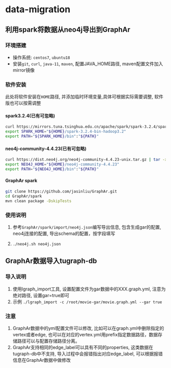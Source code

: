 # data-migration

## 利用spark将数据从neo4j导出到GraphAr

### 环境搭建

- 操作系统: `centos7`, `ubuntu18`
- 安装`git`, `curl`, `java-11`, `maven`, 配置JAVA_HOME路径, maven配置文件加入mirror镜像

### 软件安装

此处将软件安装在`HOME`路径, 并添加临时环境变量,具体可根据实际需要调整, 软件版也可以按需调整

#### spark3.2.4(已有可忽略)

```bash
curl https://mirrors.tuna.tsinghua.edu.cn/apache/spark/spark-3.2.4/spark-3.2.4-bin-hadoop3.2.tgz | tar -xz -C ${HOME}/
export SPARK_HOME="${HOME}/spark-3.2.4-bin-hadoop3.2"  
export PATH="${SPARK_HOME}/bin":"${PATH}"
```

#### neo4j-community-4.4.23(已有可忽略)

```bash
curl https://dist.neo4j.org/neo4j-community-4.4.23-unix.tar.gz | tar -xz -C ${HOME}/
export NEO4J_HOME="${HOME}/neo4j-community-4.4.23"
export PATH="${NEO4J_HOME}/bin":"${PATH}"
```

#### GraphAr spark

```bash
git clone https://github.com/jasinliu/GraphAr.git
cd GraphAr/spark
mvn clean package -DskipTests
```

### 使用说明

1. 参考`GraphAr/spark/import/neo4j.json`编写导出信息, 包含生成gar的配置, neo4j连接的配置, 导出schema的配置，按字段填写

2. `./neo4j.sh neo4j.json`

## GraphAr数据导入tugraph-db

### 导入说明

1. 使用lgraph_import工具, 设置配置文件为gar数据中的XXX.graph.yml, 注意为绝对路径, 设置gar=true即可
2. 示例
   `./lgraph_import -c /root/movie-gar/movie.graph.yml --gar true`

### 注意

1. GraphAr数据中的yml配置文件可以修改, 比如可以在graph.yml中删除指定的vertex或者edge, 也可以在对应的vertex.yml用prefix指定数据路径，数据存储路径可以与配置存储路径分离。
2. GraphAr支持相同的edge_label可以具有不同的properties, 这类数据在tugraph-db中不支持, 导入过程中会报错指出对应edge_label, 可以根据报错信息在GraphAr数据中做修改
